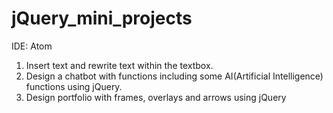 # jQuery_mini_projects

IDE: Atom

1. Insert text and rewrite text within the textbox.
2. Design a chatbot with functions including some AI(Artificial Intelligence) functions using jQuery.
3. Design portfolio with frames, overlays and arrows using jQuery
